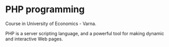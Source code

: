 # PHP programming
Course in University of Economics - Varna.

PHP is a server scripting language, and a powerful tool for making dynamic and interactive Web pages.
